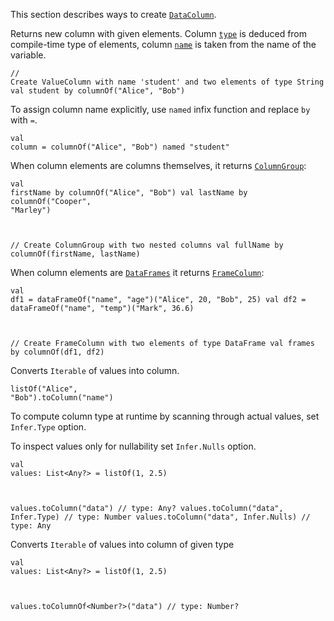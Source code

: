 <?xml version='1.0' encoding='UTF-8'?><topic xsi:noNamespaceSchemaLocation="https://resources.jetbrains.com/stardust/topic.v2.xsd" meta-keywords="" xmlns:xsi="http://www.w3.org/2001/XMLSchema-instance" id="createColumn" title="Create DataColumn" _md-based="true"> 
<p _o="102" _o-sc="3,0" _o-l="3" _o-e="4,0" _o-tl="-1" _o-s="3,0" _o-cl="0" id="83686f82">This section describes ways to create <a _o="140" _o-sc="3,39" LinkStatus="UNKNOWN" _o-l="3" _o-e="3,67" _o-tl="-1" _o-s="3,38" href="DataColumn.md" _o-cl="38" id="69afcfc9"><code _o="141" _o-sc="3,40" _o-l="3" _o-e="3,51" _o-tl="-1" _o-s="3,39" _o-cl="39" id="a09cac0a">DataColumn</code></a>.</p>
<chapter _o="172" _o-sc="5,4" _o-l="5" _o-e="5,12" _o-tl="-1" _o-s="5,0" _o-cl="0" id="columnof" title="columnOf">
<p _o="186" _o-sc="7,0" _o-l="7" _o-e="8,0" _o-tl="-1" _o-s="7,0" _o-cl="0" id="2967f68e">Returns new column with given elements. Column <a _o="233" _o-sc="7,48" LinkStatus="UNKNOWN" _o-l="7" _o-e="7,81" _o-tl="-1" _o-s="7,47" href="DataColumn.md#properties" _o-cl="47" id="3ad1472c"><code _o="234" _o-sc="7,49" _o-l="7" _o-e="7,54" _o-tl="-1" _o-s="7,48" _o-cl="48" id="5336fc3d">type</code></a> is deduced from compile-time type of elements, column <a _o="322" _o-sc="7,137" LinkStatus="UNKNOWN" _o-l="7" _o-e="7,170" _o-tl="-1" _o-s="7,136" href="DataColumn.md#properties" _o-cl="136" id="3b2adfde"><code _o="323" _o-sc="7,138" _o-l="7" _o-e="7,143" _o-tl="-1" _o-s="7,137" _o-cl="137" id="e6d5125c">name</code></a> is taken from the name of the variable.</p>

<code _o="433" _o-sc="12,0" _o-l="11" _o-e="14,3" _o-tl="-1" _o-s="11,0" style="block" _o-cl="0" id="3759c5d4" lang="kotlin">// Create ValueColumn with name 'student' and two elements of type String
val student by columnOf("Alice", "Bob")
</code>

<p _o="575" _o-sc="18,0" _o-l="18" _o-e="19,0" _o-tl="-1" _o-s="18,0" _o-cl="0" id="209cf1f8">To assign column name explicitly, use <code _o="613" _o-sc="18,39" _o-l="18" _o-e="18,45" _o-tl="-1" _o-s="18,38" _o-cl="38" id="36f312da">named</code> infix function and replace <code _o="648" _o-sc="18,74" _o-l="18" _o-e="18,77" _o-tl="-1" _o-s="18,73" _o-cl="73" id="5f69ba6a">by</code> with <code _o="658" _o-sc="18,84" _o-l="18" _o-e="18,86" _o-tl="-1" _o-s="18,83" _o-cl="83" id="1aad52ae">=</code>.</p>

<code _o="697" _o-sc="23,0" _o-l="22" _o-e="24,3" _o-tl="-1" _o-s="22,0" style="block" _o-cl="0" id="d2f6ee9f" lang="kotlin">val column = columnOf("Alice", "Bob") named "student"
</code>

<p _o="779" _o-sc="28,0" _o-l="28" _o-e="29,0" _o-tl="-1" _o-s="28,0" _o-cl="0" id="c30ba771">When column elements are columns themselves, it returns <a _o="835" _o-sc="28,57" LinkStatus="UNKNOWN" _o-l="28" _o-e="28,98" _o-tl="-1" _o-s="28,56" href="DataColumn.md#columngroup" _o-cl="56" id="72b028e9"><code _o="836" _o-sc="28,58" _o-l="28" _o-e="28,70" _o-tl="-1" _o-s="28,57" _o-cl="57" id="fc98562b">ColumnGroup</code></a>:</p>

<code _o="911" _o-sc="33,0" _o-l="32" _o-e="38,3" _o-tl="-1" _o-s="32,0" style="block" _o-cl="0" id="a05430b1" lang="kotlin">val firstName by columnOf("Alice", "Bob")
val lastName by columnOf("Cooper", "Marley")

// Create ColumnGroup with two nested columns
val fullName by columnOf(firstName, lastName)
</code>

<p _o="1119" _o-sc="42,0" _o-l="42" _o-e="43,0" _o-tl="-1" _o-s="42,0" _o-cl="0" id="656158f3">When column elements are <a _o="1144" _o-sc="42,26" LinkStatus="UNKNOWN" _o-l="42" _o-e="42,54" _o-tl="-1" _o-s="42,25" href="DataColumn.md" _o-cl="25" id="f9fd8277"><code _o="1145" _o-sc="42,27" _o-l="42" _o-e="42,38" _o-tl="-1" _o-s="42,26" _o-cl="26" id="b92230bf">DataFrames</code></a> it returns <a _o="1185" _o-sc="42,67" LinkStatus="UNKNOWN" _o-l="42" _o-e="42,108" _o-tl="-1" _o-s="42,66" href="DataColumn.md#framecolumn" _o-cl="66" id="da1e6200"><code _o="1186" _o-sc="42,68" _o-l="42" _o-e="42,80" _o-tl="-1" _o-s="42,67" _o-cl="67" id="6c58c6eb">FrameColumn</code></a>:</p>

<code _o="1261" _o-sc="47,0" _o-l="46" _o-e="52,3" _o-tl="-1" _o-s="46,0" style="block" _o-cl="0" id="85a607b1" lang="kotlin">val df1 = dataFrameOf("name", "age")("Alice", 20, "Bob", 25)
val df2 = dataFrameOf("name", "temp")("Mark", 36.6)

// Create FrameColumn with two elements of type DataFrame
val frames by columnOf(df1, df2)
</code>

</chapter><chapter _o="1494" _o-sc="56,4" _o-l="56" _o-e="56,12" _o-tl="-1" _o-s="56,0" _o-cl="0" id="tocolumn" title="toColumn">
<p _o="1508" _o-sc="58,0" _o-l="58" _o-e="59,0" _o-tl="-1" _o-s="58,0" _o-cl="0" id="70c14ee8">Converts <code _o="1517" _o-sc="58,10" _o-l="58" _o-e="58,19" _o-tl="-1" _o-s="58,9" _o-cl="9" id="38f1b55d">Iterable</code> of values into column.</p>

<code _o="1587" _o-sc="63,0" _o-l="62" _o-e="64,3" _o-tl="-1" _o-s="62,0" style="block" _o-cl="0" id="de72d2c7" lang="kotlin">listOf("Alice", "Bob").toColumn("name")
</code>

<p _o="1655" _o-sc="68,0" _o-l="68" _o-e="69,0" _o-tl="-1" _o-s="68,0" _o-cl="0" id="9d4a4c0c">To compute column type at runtime by scanning through actual values, set <code _o="1728" _o-sc="68,74" _o-l="68" _o-e="68,85" _o-tl="-1" _o-s="68,73" _o-cl="73" id="abedf96f">Infer.Type</code> option.</p>
<p _o="1751" _o-sc="70,0" _o-l="70" _o-e="71,0" _o-tl="-1" _o-s="70,0" _o-cl="0" id="dfecab92">To inspect values only for nullability set <code _o="1794" _o-sc="70,44" _o-l="70" _o-e="70,56" _o-tl="-1" _o-s="70,43" _o-cl="43" id="b726b3be">Infer.Nulls</code> option.</p>

<code _o="1856" _o-sc="75,0" _o-l="74" _o-e="80,3" _o-tl="31" _o-s="74,0" style="block" _o-cl="0" id="a4c085e5" lang="kotlin">val values: List&lt;Any?> = listOf(1, 2.5)

values.toColumn("data") // type: Any?
values.toColumn("data", Infer.Type) // type: Number
values.toColumn("data", Infer.Nulls) // type: Any
</code>

</chapter><chapter _o="2065" _o-sc="84,4" _o-l="84" _o-e="84,14" _o-tl="-1" _o-s="84,0" _o-cl="0" id="tocolumnof" title="toColumnOf">
<p _o="2081" _o-sc="86,0" _o-l="86" _o-e="87,0" _o-tl="-1" _o-s="86,0" _o-cl="0" id="9adb65ee">Converts <code _o="2090" _o-sc="86,10" _o-l="86" _o-e="86,19" _o-tl="-1" _o-s="86,9" _o-cl="9" id="7502b394">Iterable</code> of values into column of given type</p>

<code _o="2175" _o-sc="91,0" _o-l="90" _o-e="94,3" _o-tl="31" _o-s="90,0" style="block" _o-cl="0" id="45eee4ee" lang="kotlin">val values: List&lt;Any?> = listOf(1, 2.5)

values.toColumnOf&lt;Number?>("data") // type: Number?
</code>

</chapter></topic>